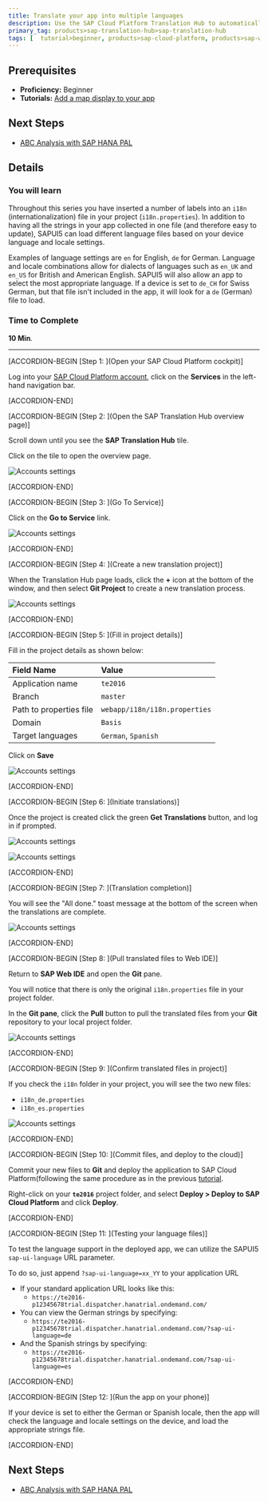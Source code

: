 ```yaml
---
title: Translate your app into multiple languages
description: Use the SAP Cloud Platform Translation Hub to automatically generate i18n (internationalization) files for multiple languages
primary_tag: products>sap-translation-hub>sap-translation-hub
tags: [  tutorial>beginner, products>sap-cloud-platform, products>sap-web-ide, products>sap-translation-hub ]
---
```


## Prerequisites  
 - **Proficiency:** Beginner
 - **Tutorials:** [Add a map display to your app](https://www.sap.com/developer/tutorials/teched-2016-7.html)

## Next Steps
 - [ABC Analysis with SAP HANA PAL](https://www.sap.com/developer/tutorials/teched-2016-10.html)

## Details
### You will learn  
Throughout this series you have inserted a number of labels into an `i18n` (internationalization) file in your project (`i18n.properties`). In addition to having all the strings in your app collected in one file (and therefore easy to update), SAPUI5 can load different language files based on your device language and locale settings.

Examples of language settings are `en` for English, `de` for German. Language and locale combinations allow for dialects of languages such as `en_UK` and `en_US` for British and American English. SAPUI5 will also allow an app to select the most appropriate language. If a device is set to `de_CH` for Swiss German, but that file isn't included in the app, it will look for a `de` (German) file to load.

### Time to Complete
**10 Min**.

---

[ACCORDION-BEGIN [Step 1: ](Open your SAP Cloud Platform cockpit)]

Log into your [SAP Cloud Platform account](https://account.hanatrial.ondemand.com), click on the **Services** in the left-hand navigation bar.


[ACCORDION-END]

[ACCORDION-BEGIN [Step 2: ](Open the SAP Translation Hub overview page)]

Scroll down until you see the **SAP Translation Hub** tile.

Click on the tile to open the overview page.

![Accounts settings](te-2016-8-04.png)


[ACCORDION-END]

[ACCORDION-BEGIN [Step 3: ](Go To Service)]

Click on the **Go to Service** link.

![Accounts settings](te-2016-8-05.png)


[ACCORDION-END]

[ACCORDION-BEGIN [Step 4: ](Create a new translation project)]

When the Translation Hub page loads, click the **+** icon at the bottom of the window, and then select **Git Project** to create a new translation process.

![Accounts settings](te-2016-8-06.png)


[ACCORDION-END]

[ACCORDION-BEGIN [Step 5: ](Fill in project details)]

Fill in the project details as shown below:

Field Name                 | Value
:------------------------- | :-------------
Application name           | `te2016`
Branch                     | `master`
Path to properties file    | `webapp/i18n/i18n.properties`
Domain                     | `Basis`
Target languages           | `German`, `Spanish`

Click on **Save**

![Accounts settings](te-2016-8-07.png)


[ACCORDION-END]

[ACCORDION-BEGIN [Step 6: ](Initiate translations)]

Once the project is created click the green **Get Translations** button, and log in if prompted.

![Accounts settings](te-2016-8-08.png)

![Accounts settings](te-2016-8-09.png)


[ACCORDION-END]

[ACCORDION-BEGIN [Step 7: ](Translation completion)]

You will see the "All done." toast message at the bottom of the screen when the translations are complete.

![Accounts settings](te-2016-8-12.png)


[ACCORDION-END]

[ACCORDION-BEGIN [Step 8: ](Pull translated files to Web IDE)]

Return to **SAP Web IDE** and open the **Git** pane.

You will notice that there is only the original `i18n.properties` file in your project folder.

In the **Git pane**, click the **Pull** button to pull the translated files from your **Git** repository to your local project folder.

![Accounts settings](te-2016-8-13.png)


[ACCORDION-END]

[ACCORDION-BEGIN [Step 9: ](Confirm translated files in project)]

If you check the `i18n` folder in your project, you will see the two new files:

 - `i18n_de.properties`
 - `i18n_es.properties`

![Accounts settings](te-2016-8-14.png)


[ACCORDION-END]

[ACCORDION-BEGIN [Step 10: ](Commit files, and deploy to the cloud)]

Commit your new files to **Git** and deploy the application to SAP Cloud Platform(following the same procedure as in the previous [tutorial](https://www.sap.com/developer/tutorials/teched-2016-5.html).

Right-click on your **`te2016`** project folder, and select **Deploy > Deploy to SAP Cloud Platform** and click **Deploy**.


[ACCORDION-END]

[ACCORDION-BEGIN [Step 11: ](Testing your language files)]

To test the language support in the deployed app, we can utilize the SAPUI5 `sap-ui-language` URL parameter.

To do so, just append `?sap-ui-language=xx_YY` to your application URL

- If your standard application URL looks like this:
  - `https://te2016-p12345678trial.dispatcher.hanatrial.ondemand.com/`
- You can view the German strings by specifying:
  - `https://te2016-p12345678trial.dispatcher.hanatrial.ondemand.com/?sap-ui-language=de`
- And the Spanish strings by specifying:
  - `https://te2016-p12345678trial.dispatcher.hanatrial.ondemand.com/?sap-ui-language=es`


[ACCORDION-END]

[ACCORDION-BEGIN [Step 12: ](Run the app on your phone)]

If your device is set to either the German or Spanish locale, then the app will check the language and locale settings on the device, and load the appropriate strings file.


[ACCORDION-END]

## Next Steps
 - [ABC Analysis with SAP HANA PAL](https://www.sap.com/developer/tutorials/teched-2016-10.html)
